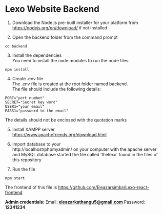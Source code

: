 # Lexo Website Backend
1. Download the Node.js pre-built installer for your platform from <br />
https://nodejs.org/en/download/ if not installed <br />

2. Open the backend folder from the command prompt <br />
```
cd backend
```
3. Install the dependencies <br />
You need to install the node modules to run the node files <br />
```
npm install
```

4. Create .env file <br />
The .env file is created at the root folder named backend. <br/>
The file should include the following details: <br />
```
PORT="port numbet"
SECRET="Secret key word"
USER1="your email"
PASS1="password to the email"
```
The details should not be enclosed with the quotation marks <br />

5. Install XAMPP server <br />
https://www.apachefriends.org/download.html <br />

6. Import database to your <br />
http://localhost/phpmyadmin/ on your computer with the apache server and MySQL database started the file called 'thelexo' found in the files of this repository<br />

7. Run the file </br >
```
npm start
```

The frontend of this file is https://github.com/Eleazarsimba/Lexo-react-frontend <br />

**Admin credentials:** 
 Email: **eleazarkathangu5@gmail.com** Password: **12341234** 
